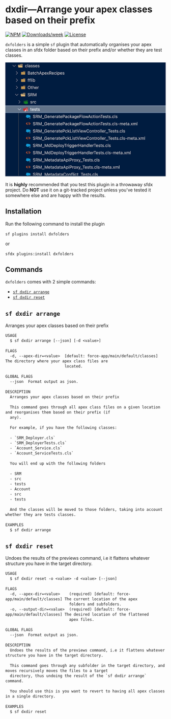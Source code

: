 # dxdir—Arrange your apex classes based on their prefix

[![NPM](https://img.shields.io/npm/v/dxfolders.svg?label=dxfolders)](https://www.npmjs.com/package/dxfolders) [![Downloads/week](https://img.shields.io/npm/dw/dxfolders.svg)](https://npmjs.org/package/dxfolders) [![License](https://img.shields.io/badge/License-BSD%203--Clause-brightgreen.svg)](https://raw.githubusercontent.com/salesforcecli/dxfolders/main/LICENSE.txt)

`dxfolders` is a simple `sf` plugin that automatically organises your apex classes in an sfdx folder based on their prefix and/or whether they are test classes.

<img src="./.github/images/dxdir.png">

<br>

It is **highly** recommended that you test this plugin in a throwaway sfdx project. Do **NOT** use it on a git-tracked project unless you've tested it somewhere else and are happy with the results.

## Installation

Run the following command to install the plugin

`sf plugins install dxfolders`

or

`sfdx plugins:install dxfolders`

## Commands

`dxfolders` comes with 2 simple commands:

<!-- commands -->

- [`sf dxdir arrange`](#sf-dxdir-arrange)
- [`sf dxdir reset`](#sf-dxdir-reset)

## `sf dxdir arrange`

Arranges your apex classes based on their prefix

```
USAGE
  $ sf dxdir arrange [--json] [-d <value>]

FLAGS
  -d, --apex-dir=<value>  [default: force-app/main/default/classes] The directory where your apex class files are
                          located.

GLOBAL FLAGS
  --json  Format output as json.

DESCRIPTION
  Arranges your apex classes based on their prefix

  This command goes through all apex class files on a given location and reorganises them based on their prefix (if
  any).

  For example, if you have the following classes:

  - `SRM_Deployer.cls`
  - `SRM_DeployerTests.cls`
  - `Account_Service.cls`
  - `Account_ServiceTests.cls`

  You will end up with the following folders

  - SRM
  - src
  - tests
  - Account
  - src
  - tests

  And the classes will be moved to those folders, taking into account whether they are tests classes.

EXAMPLES
  $ sf dxdir arrange
```

## `sf dxdir reset`

Undoes the results of the previews command, i.e it flattens whatever structure you have in the target directory.

```
USAGE
  $ sf dxdir reset -o <value> -d <value> [--json]

FLAGS
  -d, --apex-dir=<value>    (required) [default: force-app/main/default/classes] The current location of the apex
                            folders and subfolders.
  -o, --output-dir=<value>  (required) [default: force-app/main/default/classes] The desired location of the flattened
                            apex files.

GLOBAL FLAGS
  --json  Format output as json.

DESCRIPTION
  Undoes the results of the previews command, i.e it flattens whatever structure you have in the target directory.

  This command goes through any subfolder in the target directory, and moves recursively moves the files to a target
  directory, thus undoing the result of the `sf dxdir arrange` command.

  You should use this is you want to revert to having all apex classes in a single directory.

EXAMPLES
  $ sf dxdir reset
```

<!-- commandsstop -->
